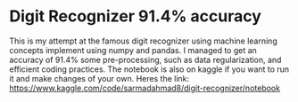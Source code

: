 # Digit Recognizer 91.4% accuracy
This is my attempt at the famous digit recognizer using machine learning concepts implement using numpy and pandas. I managed to get an accuracy of 91.4% some pre-processing, such as data regularization, and efficient coding practices.
The notebook is also on kaggle if you want to run it and make changes of your own. Heres the link: https://www.kaggle.com/code/sarmadahmad8/digit-recognizer/notebook
